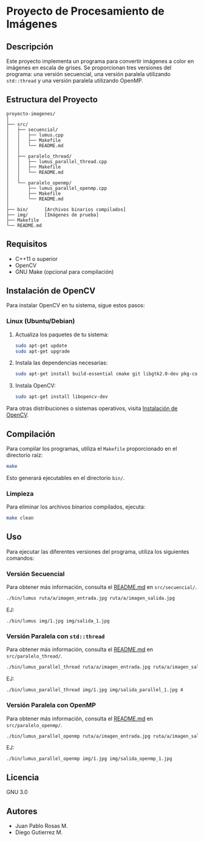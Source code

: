 # Proyecto de Procesamiento de Imágenes

## Descripción

Este proyecto implementa un programa para convertir imágenes a color en imágenes en escala de grises. Se proporcionan tres versiones del programa: una versión secuencial, una versión paralela utilizando `std::thread` y una versión paralela utilizando OpenMP.

## Estructura del Proyecto

```
proyecto-imagenes/
│
├── src/
│   ├── secuencial/
│   │   ├── lumus.cpp
│   │   ├── Makefile
│   │   └── README.md
│   │
│   ├── paralelo_thread/
│   │   ├── lumus_parallel_thread.cpp
│   │   ├── Makefile
│   │   └── README.md
│   │
│   └── paralelo_openmp/
│       ├── lumus_parallel_openmp.cpp
│       ├── Makefile
│       └── README.md
│
├── bin/      [Archivos binarios compilados]
├── img/      [Imágenes de prueba]
├── Makefile
└── README.md
```

## Requisitos

- C++11 o superior
- OpenCV
- GNU Make (opcional para compilación)

## Instalación de OpenCV

Para instalar OpenCV en tu sistema, sigue estos pasos:

### Linux (Ubuntu/Debian)

1. Actualiza los paquetes de tu sistema:
   ```bash
   sudo apt-get update
   sudo apt-get upgrade
   ```
2. Instala las dependencias necesarias:
   ```bash
   sudo apt-get install build-essential cmake git libgtk2.0-dev pkg-config libavcodec-dev libavformat-dev libswscale-dev
   ```
3. Instala OpenCV:
   ```bash
   sudo apt-get install libopencv-dev
   ```

Para otras distribuciones o sistemas operativos, visita [Instalación de OpenCV](https://opencv.org/releases/).

## Compilación

Para compilar los programas, utiliza el `Makefile` proporcionado en el directorio raíz:

```bash
make
```

Esto generará ejecutables en el directorio `bin/`.

### Limpieza

Para eliminar los archivos binarios compilados, ejecuta:

```bash
make clean
```

## Uso

Para ejecutar las diferentes versiones del programa, utiliza los siguientes comandos:

### Versión Secuencial

Para obtener más información, consulta el [README.md](src/secuencial/README.md) en `src/secuencial/`.

```bash
./bin/lumus ruta/a/imagen_entrada.jpg ruta/a/imagen_salida.jpg
```

EJ:

```
./bin/lumus img/1.jpg img/salida_1.jpg
```

### Versión Paralela con `std::thread`

Para obtener más información, consulta el [README.md](src/paralelo_thread/README.md) en `src/paralelo_thread/`.

```bash
./bin/lumus_parallel_thread ruta/a/imagen_entrada.jpg ruta/a/imagen_salida.jpg num_hilos
```

EJ:

```
./bin/lumus_parallel_thread img/1.jpg img/salida_parallel_1.jpg 4
```

### Versión Paralela con OpenMP

Para obtener más información, consulta el [README.md](src/paralelo_openmp/README.md) en `src/paralelo_openmp/`.

```bash
./bin/lumus_parallel_openmp ruta/a/imagen_entrada.jpg ruta/a/imagen_salida.jpg
```

EJ:

```
./bin/lumus_parallel_openmp img/1.jpg img/salida_openmp_1.jpg
```

## Licencia

GNU 3.0

## Autores

- Juan Pablo Rosas M.
- Diego Gutierrez M.
